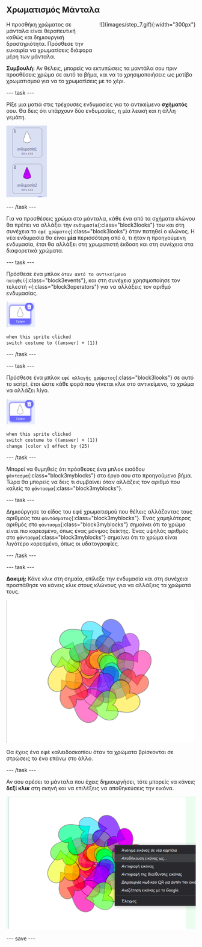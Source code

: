 ## Χρωματισμός Μάνταλα

<div style="display: flex; flex-wrap: wrap">
<div style="flex-basis: 200px; flex-grow: 1; margin-right: 15px;">
Η προσθήκη χρώματος σε μάνταλα είναι θεραπευτική καθώς και δημιουργική δραστηριότητα. Πρόσθεσε την ευκαιρία να χρωματίσεις διάφορα μέρη των μάνταλα.
</div>
<div>
![](images/step_7.gif){:width="300px"}
</div>
</div>

**Συμβουλή:** Αν θέλεις, μπορείς να εκτυπώσεις τα μαντάλα σου πριν προσθέσεις χρώμα σε αυτό το βήμα, και να το χρησιμοποιήσεις ως μοτίβο χρωματισμού για να το χρωματίσεις με το χέρι.

--- task ---

Ρίξε μια ματιά στις τρέχουσες ενδυμασίες για το αντικείμενο **σχήματός** σου. Θα δεις ότι υπάρχουν δύο ενδυμασίες, η μία λευκή και η άλλη γεμάτη.

![Δύο ενδυμασίες για το αντικείμενο.](images/costumes.png)

--- /task ---

Για να προσθέσεις χρώμα στο μάνταλα, κάθε ένα από τα σχήματα κλώνου θα πρέπει να αλλάξει την `ενδυμασία`{:class="block3looks"} του και στη συνέχεια το `εφέ χρώματος`{:class="block3looks"} όταν πατηθεί ο κλώνος. Η νέα ενδυμασία θα είναι **μία** περισσότερη από ό, τι ήταν η προηγούμενη ενδυμασία, έτσι θα αλλάξει στη χρωματιστή έκδοση και στη συνέχεια στα διαφορετικά χρώματα.

--- task ---

Πρόσθεσε ένα μπλοκ `όταν αυτό το αντικείμενο πατηθεί`{:class="block3events"}, και στη συνέχεια χρησιμοποίησε τον τελεστή `+`{:class="block3operators"} για να αλλάξεις τον αριθμό ενδυμασίας.

![Το αντικείμενο σχήματος.](images/shape_sprite.png)

```blocks3
when this sprite clicked
switch costume to ((answer) + (1))
```

--- /task ---

--- task ---

Πρόσθεσε ένα μπλοκ `εφέ αλλαγής χρώματος`{:class="block3looks"} σε αυτό το script, έτσι ώστε κάθε φορά που γίνεται κλικ στο αντικείμενο, το χρώμα να αλλάζει λίγο.

![Το αντικείμενο σχήματος.](images/shape_sprite.png)

```blocks3
when this sprite clicked
switch costume to ((answer) + (1))
change [color v] effect by (25)
```

--- /task ---

Μπορεί να θυμηθείς ότι πρόσθεσες ένα μπλοκ εισόδου `φάντασμα`{:class="block3myblocks"} στο έργο σου στο προηγούμενο βήμα. Τώρα θα μπορείς να δεις τι συμβαίνει όταν αλλάζεις τον αριθμό που καλείς το `φάντασμα`{:class="block3myblocks"}.

--- task ---

Δημιούργησε το είδος του εφέ χρωματισμού που θέλεις αλλάζοντας τους αριθμούς του `φαντάσματος`{:class="block3myblocks"}. Ένας χαμηλότερος αριθμός στο `φάντασμα`{:class="block3myblocks"} σημαίνει ότι το χρώμα είναι πιο κορεσμένο, όπως ένας μόνιμος δείκτης. Ένας υψηλός αριθμός στο `φάντασμα`{:class="block3myblocks"} σημαίνει ότι το χρώμα είναι λιγότερο κορεσμένο, όπως οι υδατογραφίες.

--- /task ---

--- task ---

**Δοκιμή:** Κάνε κλικ στη σημαία, επίλεξε την ενδυμασία και στη συνέχεια προσπάθησε να κάνεις κλικ στους κλώνους για να αλλάξεις τα χρώματά τους.

![Ένα μάνταλα φτιαγμένο από καρδιές που έχουν χρωματιστεί με διάφορα χρώματα.](images/coloured_mandala.png)

Θα έχεις ένα εφέ καλειδοσκοπίου όταν τα χρώματα βρίσκονται σε στρώσεις το ένα επάνω στο άλλο.

--- /task ---

Αν σου αρέσει το μάνταλα που έχεις δημιουργήσει, τότε μπορείς να κάνεις **δεξί κλικ** στη σκηνή και να επιλέξεις να αποθηκεύσεις την εικόνα.

![Το μενού σύνδεσης εμφανίζεται όταν γίνεται δεξί κλικ στη Σκηνή και η επιλογή 'Αποθήκευση Εικόνας Ως' τονίζεται.](images/save_mandala.png)

--- save ---
